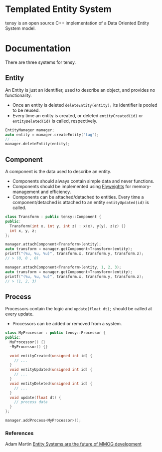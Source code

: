 # Templated Entity System
tensy is an open source C++ implementation of a Data Oriented Entity System model.

# Documentation
There are three systems for tensy.

## Entity
An Entity is just an identifier, used to describe an object, and provides no functionality.
- Once an entity is deleted `deleteEntity(entity);` its identifier is pooled to be reused.
- Every time an entity is created, or deleted `entityCreated(id)` or `entityDeleted(id)` is called, respectively.

```cpp
EntityManager manager;
auto entity = manager.createEntity("tag");
// ...
manager.deleteEntity(entity);
```

## Component
A component is the data used to describe an entity. 

- Components should always contain simple data and never functions.
- Components should be implemented using [Flyweights](http://gameprogrammingpatterns.com/flyweight.html) for memory-management and efficiency. 
- Components can be attached/detached to entities. Every time a component/detached is attached to an entity `entityUpdated(id)` is called.

```cpp
class Transform : public tensy::Component {
public:
  Transform(int x, int y, int z) : x(x), y(y), z(z) {}
  int x, y, z;
};

manager.attachComponent<Transform>(entity);
auto transform = manager.getComponent<Transform>(entity);
printf("(%u, %u, %u)", transform.x, transform.y, transform.z);
// > (0, 0 , 0)

manager.attachComponent<Transform>(entity, 1, 2, 3);
auto transform = manager.getComponent<Transform>(entity);
printf("(%u, %u, %u)", transform.x, transform.y, transform.z);
// > (1, 2, 3)
```

## Process
Processors contain the logic and `update(float dt);` should be called at every update.
- Processors can be added or removed from a system.

```cpp
class MyProcessor : public tensy::Processor {
public:
  MyProcessor() {}
  ~MyProcessor() {}

  void entityCreated(unsigned int id) {
    // ...
  }
  void entityUpdated(unsigned int id) {
    // ...
  }
  void entityDeleted(unsigned int id) {
    // ...
  }
  void update(float dt) {
    // process data
  }
};

manager.addProcess<MyProcessor>();
```
### References
Adam Martin [Entity Systems are the future of MMOG development](http://t-machine.org/index.php/2007/09/03/entity-systems-are-the-future-of-mmog-development-part-1/)
